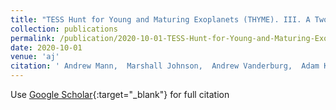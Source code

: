 ```yaml
---
title: "TESS Hunt for Young and Maturing Exoplanets (THYME). III. A Two-planet System in the 400 Myr Ursa Major Group"
collection: publications
permalink: /publication/2020-10-01-TESS-Hunt-for-Young-and-Maturing-Exoplanets-THYME-III-A-Two-planet-System-in-the-400-Myr-Ursa-Major-Group
date: 2020-10-01
venue: 'aj'
citation: ' Andrew Mann,  Marshall Johnson,  Andrew Vanderburg,  Adam Kraus,  Aaron Rizzuto,  Mackenna Wood,  Jonathan Bush,  Keighley Rockcliffe,  Elisabeth Newton,  David Latham,  Eric Mamajek,  George Zhou,  Samuel Quinn,  Pa Thao,  Serena Benatti,  Rosario Cosentino,  Silvano Desidera,  Avet Harutyunyan,  Christophe Lovis,  Annelies Mortier,  Francesco Pepe,  Ennio Poretti,  Thomas Wilson,  Martti Kristiansen,  Robert Gagliano,  Thomas Jacobs,  Daryll LaCourse,  Mark Omohundro,  Hans Schwengeler,  Ivan Terentev,  Stephen Kane,  Michelle Hill,  Markus Rabus,  Gilbert Esquerdo,  Perry Berlind,  Karen Collins,  Gabriel Murawski,  Nezar Sallam,  Michael Aitken,  Bob Massey,  George Ricker,  Roland Vanderspek,  Sara Seager,  Joshua Winn,  Jon Jenkins,  Thomas Barclay,  Douglas Caldwell,  Diana Dragomir,  John Doty,  Ana Glidden,  Peter Tenenbaum,  Guillermo Torres,  Joseph Twicken,  Jr. Villanueva, &quot;TESS Hunt for Young and Maturing Exoplanets (THYME). III. A Two-planet System in the 400 Myr Ursa Major Group.&quot; aj, 2020.'
---
```

Use [Google Scholar](https://scholar.google.com/scholar?q=TESS+Hunt+for+Young+and+Maturing+Exoplanets+(THYME).+III.+A+Two+planet+System+in+the+400+Myr+Ursa+Major+Group){:target="_blank"} for full citation